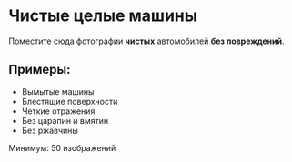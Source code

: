 # Чистые целые машины

Поместите сюда фотографии **чистых** автомобилей **без повреждений**.

## Примеры:
- Вымытые машины
- Блестящие поверхности
- Четкие отражения
- Без царапин и вмятин
- Без ржавчины

Минимум: 50 изображений